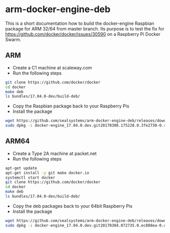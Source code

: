 # arm-docker-engine-deb

This is a short documentation how to build the docker-engine Raspbian package for ARM 32/64 from master branch.
Its purpose is to test the fix for https://github.com/docker/docker/issues/30590 on a Raspberry Pi Docker Swarm.

## ARM

- Create a C1 machine at scaleway.com
- Run the following steps

```bash
git clone https://github.com/docker/docker
cd docker
make deb
ls bundles/17.04.0-dev/build-deb/
```

- Copy the Raspbian package back to your Raspberry Pis
- Install the package

```bash
wget https://github.com/sealsystems/arm-docker-engine-deb/releases/download/git20170308.175228.0.3fe2730/docker-engine_17.04.0.dev.git20170308.175228.0.3fe2730-0.raspbian-jessie_armhf.deb
sudo dpkg -i docker-engine_17.04.0.dev.git20170308.175228.0.3fe2730-0.raspbian-jessie_armhf.deb
```

## ARM64

- Create a Type 2A machine at packet.net
- Run the following steps

```bash
apt-get update
apt-get install -y git make docker.io
systemctl start docker
git clone https://github.com/docker/docker
cd docker
make deb
ls bundles/17.04.0-dev/build-deb/
```

- Copy the deb packages back to your 64bit Raspberry Pis
- Install the package

```bash
wget https://github.com/sealsystems/arm-docker-engine-deb/releases/download/git20170304.072735.0.ec888ea/docker-engine_17.04.0.dev.git20170304.072735.0.ec888ea-0.debian-jessie_arm64.deb
sudo dpkg -i docker-engine_17.04.0.dev.git20170304.072735.0.ec888ea-0.debian-jessie_arm64.deb
```
